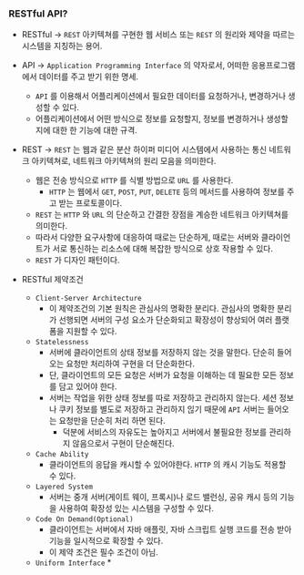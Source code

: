 ### RESTful API?

* RESTful -> ``REST`` 아키텍쳐를 구현한 웹 서비스 또는 ``REST`` 의 원리와 제약을 따르는 시스템을 지칭하는 용어.

* API -> ``Application Programming Interface`` 의 약자로서, 어떠한 응용프로그램에서 데이터를 주고 받기 위한 명세.
  * ``API`` 를 이용해서 어플리케이션에서 필요한 데이터를 요청하거나, 변경하거나 생성할 수 있다.
  * 어플리케이션에서 어떤 방식으로 정보를 요청할지, 정보를 변경하거나 생성할지에 대한 한 기능에 대한 규격.
  
* REST -> ``REST`` 는 웹과 같은 분산 하이퍼 미디어 시스템에서 사용하는 통신 네트워크 아키텍쳐로, 네트워크 아키텍쳐의 원리 모음을 의미한다.
  * 웹은 전송 방식으로 ``HTTP`` 를 식별 방법으로 ``URL`` 를 사용한다.
    * ``HTTP`` 는 웹에서 ``GET``, ``POST``, ``PUT``, ``DELETE`` 등의 메서드를 사용하여 정보를 주고 받는 프로토콜이다.
  * ``REST`` 는 ``HTTP`` 와 ``URL`` 의 단순하고 간결한 장점을 계승한 네트워크 아키텍쳐를 의미한다.
  * 따라서 다양한 요구사항에 대응하여 때로는 단순하게, 때로는 서버와 클라이언트가 서로 통신하는 리소스에 대해 복잡한 방식으로 상호 작용할 수 있다.
  * ``REST`` 가 디자인 패턴이다.
  
* RESTful 제약조건
  * ``Client-Server Architecture``
    * 이 제약조건의 기본 원칙은 관심사의 명확한 분리다. 관심사의 명확한 분리가 선행되면 서버의 구성 요소가 단순화되고 확장성이 향상되어 여러 플랫폼을 지원할 수 있다.
  * ``Statelessness``
    * 서버에 클라이언트의 상태 정보를 저장하지 않는 것을 말한다. 단순히 들어오는 요청만 처리하여 구현을 더 단순화한다.
    * 단, 클라이언트의 모든 요청은 서버가 요청을 이해하는 데 필요한 모든 정보를 담고 있어야 한다.
    * 서버는 작업을 위한 상태 정보를 따로 저장하고 관리하지 않는다. 세션 정보나 쿠키 정보를 별도로 저장하고 관리하지 읺기 때문에 ``API`` 서버는 들어오는 요청만을 단순히 처리 하면 된다.
      * 덕분에 서비스의 자유도는 높아지고 서버에서 불필요한 정보를 관리하지 않음으로서 구현이 단순해진다.
  * ``Cache Ability``
    * 클라이언트의 응답을 캐시할 수 있어야한다. ``HTTP`` 의 캐시 기능도 적용할 수 있다.
  * ``Layered System``
    * 서버는 중개 서버(게이트 웨이, 프록시)나 로드 밸런싱, 공유 캐시 등의 기능을 사용하여 확장성 있는 시스템을 구성할 수 있다.
  * ``Code On Demand(Optional)``
    * 클라이언트는 서버에서 자바 애플릿, 자바 스크립트 실행 코드를 전송 받아 기능을 일시적으로 확장할 수 있다.
    * 이 제약 조건은 필수 조건이 아님.
  * ``Uniform Interface``
    * 
